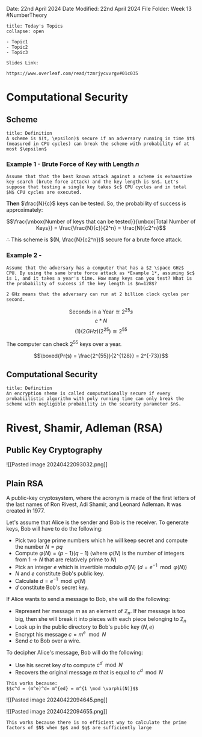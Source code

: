 Date: 22nd April 2024
Date Modified: 22nd April 2024
File Folder: Week 13
#NumberTheory

```ad-abstract
title: Today's Topics
collapse: open

- Topic1
- Topic2
- Topic3

```

```ad-important
Slides Link:

https://www.overleaf.com/read/tzmrjycvvrgv#01c035
```

# Computational Security 

## Scheme

```ad-summary
title: Definition
A scheme is $(t, \epsilon)$ secure if an adversary running in time $t$ (measured in CPU cycles) can break the scheme with probability of at most $\epsilon$
```

### Example 1 - Brute Force of Key with Length $n$

```ad-question
Assume that that the best known attack against a scheme is exhaustive key search (brute force attack) and the key length is $n$. Let's suppose that testing a single key takes $c$ CPU cycles and in total $N$ CPU cycles are executed.
```

**Then** $\frac{N}{c}$ keys can be tested. So, the probability of success is approximately:

$$\frac{\mbox{Number of keys that can be tested}}{\mbox{Total Number of Keys}} = \frac{\frac{N}{c}}{2^n} = \frac{N}{c2^n}$$

$\therefore$ This scheme is $(N, \frac{N}{c2^n})$ secure for a brute force attack.

### Example 2 - 

```ad-question
Assume that the adversary has a computer that has a $2 \space GHz$ CPU. By using the same brute force attack as *Example 1*, assuming $c$ is 1, and it takes a year's time. How many keys can you test? What is the probability of success if the key length is $n=128$?
```

```ad-note
2 GHz means that the adversary can run at 2 billion clock cycles per second.
```

$$\mbox{Seconds in a Year} \approxeq 2^{25} s$$
$$c*N$$
$$(1)(2GHz)(2^{25}) \approxeq 2^{55}$$

The computer can check $2^{55}$ keys over a year.

$$\boxed{Pr(s) = \frac{2^{55}}{2^{128}} = 2^{-73}}$$

## Computational Security

```ad-summary
title: Definition
An encryption sheme is called computationally secure if every probabiilistic algorithm with poly running time can only break the scheme with negligible probability in the security parameter $n$.
```

# Rivest, Shamir, Adleman (RSA)

## Public Key Cryptography

![[Pasted image 20240422093032.png]]

## Plain RSA

A public-key cryptosystem, where the acronym is made of the first letters of the last names of Ron Rivest, Adi Shamir, and Leonard Adleman. It was created in 1977.

Let's assume that Alice is the sender and Bob is the receiver. To generate keys, Bob will have to do the following:
- Pick two large prime numbers which he will keep secret and compute the number $N = pq$
- Compute $\varphi(N) = (p-1)(q-1)$ (where $\varphi(N)$ is the number of integers from $1 \to N$ that are relatively prime to $N$)
- Pick an integer $e$ which is invertible modulo $\varphi(N)$ ($d  = e^{-1} \mod \varphi (N)$)
- $N$ and $e$ constitute Bob's public key.
- Calculate $d = e^{-1} \mod \varphi(N)$
- $d$ constitute Bob's secret key.

If Alice wants to send a message to Bob, she will do the following:
- Represent her message $m$ as an element of $\mathbb{Z}_n$. If her message is too big, then she will break it into pieces with each piece belonging to $\mathbb{Z}_n$
- Look up in the public directory to Bob's public key ($N, e$)
- Encrypt his message $c  = m^e \mod N$
- Send $c$ to Bob over a wire.

To decipher Alice's message, Bob will do the following:
- Use his secret key $d$ to compute $c^d \mod N$
- Recovers the original message $m$ that is equal to $c^d \mod N$

```ad-note
This works because:
$$c^d = (m^e)^d= m^{ed} = m^{1 \mod \varphi(N)}$$
```

![[Pasted image 20240422094645.png]]

![[Pasted image 20240422094655.png]]

```ad-important
This works because there is no efficient way to calculate the prime factors of $N$ when $p$ and $q$ are sufficiently large
```



